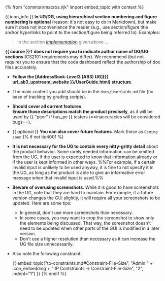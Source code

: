 {% from "common/macros.njk" import embed_topic with context %}

<box>

{{ icon_info }} **In UG/DG, using hierarchical section numbering and figure numbering is optional** (reason: it's not easy to do in Markdown), but make sure it does not inconvenience the reader (e.g., use section/figure title and/or hyperlinks to point to the section/figure being referred to). Examples:

>In the section [_Implementation_]() given above ...

<div tags="m--cs2103 m--cs2113">

**{{ course }}T does not require you to indicate author name of DG/UG sections** (CS2101 requirements may differ). We recommend (but not require) you to ensure that the code dashboard reflect the authorship of doc files accurately.
</div>

</box>

<div tags="m--cs2113 m--tic4001">

* **Follow the [AddressBook-Level3 (AB3) UG]({{ url_ab3_upstream_website }}/UserGuide.html) structure**.
</div>

* The main content you add should be in the `docs/UserGuide.md` file (for ease of tracking by grading scripts).
* **Should cover all current features**.<br>
  **Ensure those descriptions match the product precisely**, as it will be used by {{ "peer" if has_pe }} testers (==inaccuracies will be considered bugs==).
* {{ optional }} **You can also cover future features**. Mark those as `Coming soon`.{% if not tic4001 %}
* **It is not necessary for the UG to contain every nitty-gritty detail** about the product behavior. Some rarely needed information can be omitted from the UG, if the user is expected to know that information already or if the user is kept informed in other ways. %%For example, if a certain invalid input is unlikely to be used anyway, it is fine to not specify it in the UG, as long as the product is able to give an informative error message when that invalid input is used.%%
* **Beware of overusing screenshots**. While it is good to have screenshots in the UG, note that they are hard to maintain. For example, if a future version changes the GUI slightly, it will require all your screenshots to be updated. Here are some tips:
  * In general, don't use more screenshots than necessary.
  * In some cases, you may want to crop the screenshot to show only the elements being discussed. That way, the screenshot doesn't need to be updated when other parts of the GUI is modified in a later version.
  * Don't use a higher resolution than necessary as it can increase the UG file size unnecessarily.

* Also note the following constraint:

  {{ embed_topic("tp-constraints.md#Constraint-File-Size", "Admin " + icon_embedding + " tP Contstraints → Constraint-File-Size", "2", indent="1") }}
{% endif %}

